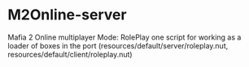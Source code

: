 # M2Online-server
Mafia 2 Online multiplayer
Mode: RolePlay
one script for working as a loader of boxes in the port (resources/default/server/roleplay.nut, resources/default/client/roleplay.nut)